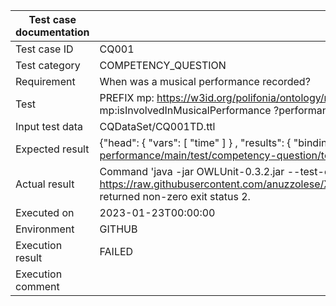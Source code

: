 | Test case documentation |                                                                                                                              Information                                                                                                                              |
| ----------------------- | --------------------------------------------------------------------------------------------------------------------------------------------------------------------------------------------------------------------------------------------------------------------- |
| Test case ID            | CQ001                                                                                                                                                                                                                                                                 |
| Test category           | COMPETENCY_QUESTION                                                                                                                                                                                                                                                   |
| Requirement             | When was a musical performance recorded?                                                                                                                                                                                                                              |
| Test                    | PREFIX mp: <https://w3id.org/polifonia/ontology/musical-performance/> PREFIX core: <https://w3id.org/polifonia/ontology/core/> SELECT DISTINCT ?time WHERE { ?composition mp:isInvolvedInMusicalPerformance ?performance . ?performance core:hasTimeInterval ?time }  |
| Input test data         | CQDataSet/CQ001TD.ttl                                                                                                                                                                                                                                                 |
| Expected result         | {\"head\": {  \"vars\": [  \"time\" ] } ,  \"results\": {  \"bindings\": [ {  \"time\": {  \"type\":  \"uri\" ,  \"value\":  \"https://raw.githubusercontent.com/polifonia-project/musical-performance/main/test/competency-question/toy-dataset/TI2018\" } } ] } }   |
| Actual result           | Command 'java -jar OWLUnit-0.3.2.jar --test-case https://raw.githubusercontent.com/anuzzolese/XDTestingDemo/main/XDTesting/MusicalPerformance/Andrea'sFragment/CompetencyQuestionVerificationTest/CQTestCase/CQ001.ttl' returned non-zero exit status 2.              |
| Executed on             | 2023-01-23T00:00:00                                                                                                                                                                                                                                                   |
| Environment             | GITHUB                                                                                                                                                                                                                                                                |
| Execution result        | FAILED                                                                                                                                                                                                                                                                |
| Execution comment       |                                                                                                                                                                                                                                                                       |

